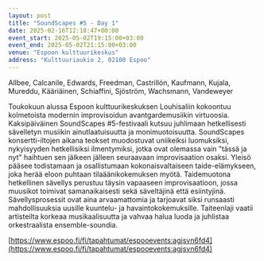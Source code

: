 ```yaml
---
layout: post
title: "SoundScapes #5 - Day 1"
date: 2025-02-16T12:18:47+00:00
event_start: 2025-05-02T19:15:00+03:00
event_end: 2025-05-02T21:15:00+03:00
venue: "Espoon kulttuurikeskus"
address: "Kulttuuriaukio 2, 02100 Espoo"
---
```


Allbee, Calcanile, Edwards, Freedman, Castrillón, Kaufmann, Kujala, Mureddu, Kääriäinen, Schiaffini, Sjöström, Wachsmann, Vandeweyer  
  
Toukokuun alussa Espoon kulttuurikeskuksen Louhisaliin kokoontuu kolmetoista modernin improvisoidun avantgardemusiikin virtuoosia. Kaksipäiväinen SoundScapes #5-festivaali kutsuu juhlimaan hetkellisesti sävelletyn musiikin ainutlaatuisuutta ja monimuotoisuutta. SoundScapes konsertti-iltojen aikana teokset muodostuvat uniikeiksi luomuksiksi, nykyisyyden hetkellisiksi ilmentymiksi, jotka ovat olemassa vain "tässä ja nyt" haihtuen sen jälkeen jälleen seuraavaan improvisaation osaksi. Yleisö pääsee todistamaan ja osallistumaan kokonaisvaltaiseen taide-elämykseen, joka herää eloon puhtaan tilaäänikokemuksen myötä. Taidemuotona hetkellinen sävellys perustuu täysin vapaaseen improvisaatioon, jossa muusikot toimivat samanaikaisesti sekä säveltäjinä että esiintyjinä. Sävellysprosessit ovat aina arvaamattomia ja tarjoavat siksi runsaasti mahdollisuuksia uusille kuuntelu- ja havaintokokemuksille. Taiteenlaji vaatii artisteilta korkeaa musikaalisuutta ja vahvaa halua luoda ja juhlistaa orkestraalista ensemble-soundia.  
  
[https://www.espoo.fi/fi/tapahtumat/espooevents:agjsvn6fd4](https://www.espoo.fi/fi/tapahtumat/espooevents:agjsvn6fd4)
